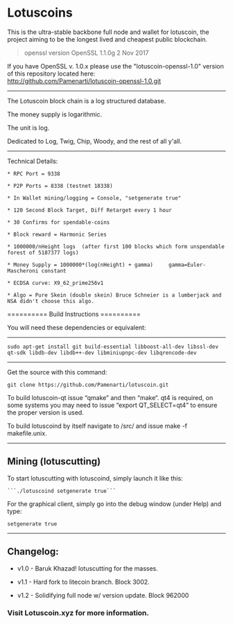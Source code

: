 # Lotuscoins 

This is the ultra-stable backbone full node and wallet for lotuscoin,
the project aiming to be the longest lived and cheapest public blockchain.  

> openssl version
OpenSSL 1.1.0g  2 Nov 2017

If you have OpenSSL v. 1.0.x please use the "lotuscoin-openssl-1.0" version of this repository located here:  
http://github.com/Pamenarti/lotuscoin-openssl-1.0.git


--------------------------------------------

The Lotuscoin block chain is a log structured database.

The money supply is logarithmic.

The unit is log.

Dedicated to Log, Twig, Chip, Woody, and the rest of all y'all.  
 
--------------------------------------------

Technical Details:
```
* RPC Port = 9338

* P2P Ports = 8338 (testnet 18338)

* In Wallet mining/logging = Console, "setgenerate true"

* 120 Second Block Target, Diff Retarget every 1 hour

* 30 Confirms for spendable-coins

* Block reward = Harmonic Series

* 1000000/nHeight logs  (after first 100 blocks which form unspendable forest of 5187377 logs) 

* Money Supply = 1000000*(log(nHeight) + gamma)     gamma=Euler-Mascheroni constant 

* ECDSA curve: X9_62_prime256v1 

* Algo = Pure Skein (double skein) Bruce Schneier is a lumberjack and NSA didn't choose this algo.
```
========== Build Instructions ==========

You will need these dependencies or equivalent:

--------------------------------------------
```
sudo apt-get install git build-essential libboost-all-dev libssl-dev qt-sdk libdb-dev libdb++-dev libminiupnpc-dev libqrencode-dev 
```

--------------------------------------------

Get the source with this command:
```
git clone https://github.com/Pamenarti/lotuscoin.git
```
To build lotuscoin-qt issue “qmake” and then “make“.  qt4 is required, on some systems you may need to issue “export QT_SELECT=qt4” to ensure the proper version is used.

To build lotuscoind by itself navigate to /src/ and issue make -f makefile.unix.

--------------------------------------------
## Mining (lotuscutting)

To start lotuscutting with lotuscoind, simply launch it like this: 
```
```./lotuscoind setgenerate true```
```
For the graphical client, simply go into the debug window (under Help) and type:

```setgenerate true```

--------------------------------------------


## Changelog:

* v1.0 - Baruk Khazad!  lotuscutting for the masses.

* v1.1 - Hard fork to litecoin branch.  Block 3002.

* v1.2 - Solidifying full node w/ version update.  Block 962000

### Visit Lotuscoin.xyz for more information. 
